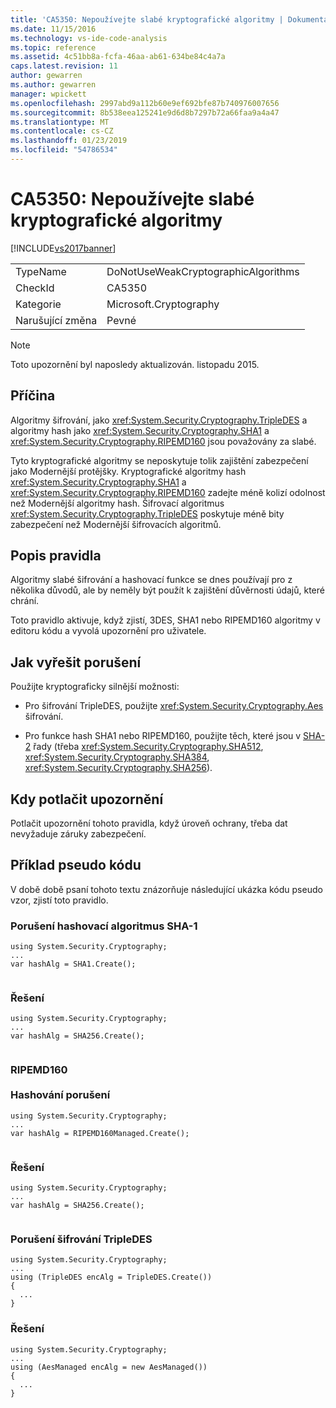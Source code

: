 ```yaml
---
title: 'CA5350: Nepoužívejte slabé kryptografické algoritmy | Dokumentace Microsoftu'
ms.date: 11/15/2016
ms.technology: vs-ide-code-analysis
ms.topic: reference
ms.assetid: 4c51bb8a-fcfa-46aa-ab61-634be84c4a7a
caps.latest.revision: 11
author: gewarren
ms.author: gewarren
manager: wpickett
ms.openlocfilehash: 2997abd9a112b60e9ef692bfe87b740976007656
ms.sourcegitcommit: 8b538eea125241e9d6d8b7297b72a66faa9a4a47
ms.translationtype: MT
ms.contentlocale: cs-CZ
ms.lasthandoff: 01/23/2019
ms.locfileid: "54786534"
---
```

# <a name="ca5350-do-not-use-weak-cryptographic-algorithms"></a>CA5350: Nepoužívejte slabé kryptografické algoritmy
[!INCLUDE[vs2017banner](../includes/vs2017banner.md)]

|||  
|-|-|  
|TypeName|DoNotUseWeakCryptographicAlgorithms|  
|CheckId|CA5350|  
|Kategorie|Microsoft.Cryptography|  
|Narušující změna|Pevné|  
  
> [!NOTE]
>  Toto upozornění byl naposledy aktualizován. listopadu 2015.  
  
## <a name="cause"></a>Příčina  
 Algoritmy šifrování, jako <xref:System.Security.Cryptography.TripleDES> a algoritmy hash jako <xref:System.Security.Cryptography.SHA1> a <xref:System.Security.Cryptography.RIPEMD160> jsou považovány za slabé.  
  
 Tyto kryptografické algoritmy se neposkytuje tolik zajištění zabezpečení jako Modernější protějšky. Kryptografické algoritmy hash <xref:System.Security.Cryptography.SHA1> a <xref:System.Security.Cryptography.RIPEMD160> zadejte méně kolizí odolnost než Modernější algoritmy hash. Šifrovací algoritmus <xref:System.Security.Cryptography.TripleDES> poskytuje méně bity zabezpečení než Modernější šifrovacích algoritmů.  
  
## <a name="rule-description"></a>Popis pravidla  
 Algoritmy slabé šifrování a hashovací funkce se dnes používají pro z několika důvodů, ale by neměly být použít k zajištění důvěrnosti údajů, které chrání.  
  
 Toto pravidlo aktivuje, když zjistí, 3DES, SHA1 nebo RIPEMD160 algoritmy v editoru kódu a vyvolá upozornění pro uživatele.  
  
## <a name="how-to-fix-violations"></a>Jak vyřešit porušení  
 Použijte kryptograficky silnější možnosti:  
  
-   Pro šifrování TripleDES, použijte <xref:System.Security.Cryptography.Aes> šifrování.  
  
-   Pro funkce hash SHA1 nebo RIPEMD160, použijte těch, které jsou v [SHA-2](https://msdn.microsoft.com/library/windows/desktop/aa382459.aspx) řady (třeba <xref:System.Security.Cryptography.SHA512>, <xref:System.Security.Cryptography.SHA384>, <xref:System.Security.Cryptography.SHA256>).  
  
## <a name="when-to-suppress-warnings"></a>Kdy potlačit upozornění  
 Potlačit upozornění tohoto pravidla, když úroveň ochrany, třeba dat nevyžaduje záruky zabezpečení.  
  
## <a name="pseudo-code-example"></a>Příklad pseudo kódu  
 V době době psaní tohoto textu znázorňuje následující ukázka kódu pseudo vzor, zjistí toto pravidlo.  
  
### <a name="sha-1-hashing-violation"></a>Porušení hashovací algoritmus SHA-1  
  
```  
using System.Security.Cryptography;   
...   
var hashAlg = SHA1.Create();  
  
```  
  
### <a name="solution"></a>Řešení  
  
```  
using System.Security.Cryptography;   
...   
var hashAlg = SHA256.Create();  
  
```  
  
### <a name="ripemd160-br-br-hashing-violation"></a>RIPEMD160 <br /><br />Hashování porušení  
  
```  
using System.Security.Cryptography;   
...   
var hashAlg = RIPEMD160Managed.Create();  
  
```  
  
### <a name="solution"></a>Řešení  
  
```  
using System.Security.Cryptography;   
...   
var hashAlg = SHA256.Create();  
  
```  
  
### <a name="tripledes-encryption-violation"></a>Porušení šifrování TripleDES  
  
```  
using System.Security.Cryptography;   
...    
using (TripleDES encAlg = TripleDES.Create())   
{   
  ...   
}  
```  
  
### <a name="solution"></a>Řešení  
  
```  
using System.Security.Cryptography;   
...   
using (AesManaged encAlg = new AesManaged())   
{   
  ...   
}  
```